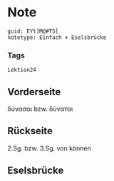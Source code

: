 # Note
```
guid: EYt]M@#T5[
notetype: Einfach + Eselsbrücke
```

### Tags
```
Lektion24
```

## Vorderseite
δύνασαι bzw. δύναται

## Rückseite
2.Sg. bzw. 3.Sg. von können

## Eselsbrücke

